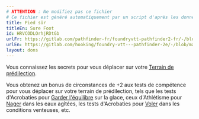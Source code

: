 ```yaml
---
# ATTENTION : Ne modifiez pas ce fichier
# Ce fichier est généré automatiquement par un script d'après les données du module Foundry VTT officiel et de sa traduction
title: Pied sûr
titleEn: Sure Foot
id: HRVCODLOrhjRDtGb
urlFr: https://gitlab.com/pathfinder-fr/foundryvtt-pathfinder2-fr/-/blob/master/data/feats/HRVCODLOrhjRDtGb.htm
urlEn: https://gitlab.com/hooking/foundry-vtt---pathfinder-2e/-/blob/master/packs/data/feats.db/sure-foot.json
layout: dons
---
```

Vous connaissez les secrets pour vous déplacer sur votre [Terrain de prédilection](environnement-de-prédilection.md).

Vous obtenez un bonus de circonstances de +2 aux tests de compétence pour vous déplacer sur votre terrain de prédilection, tels que les tests d'Acrobaties pour [Garder l'équilibre](../actions/garder-l-équilibre.md) sur la glace, ceux d'Athlétisme pour [Nager](../actions/nager.md) dans les eaux agîtées, les tests d'Acrobaties pour [Voler](../actions/voler.md) dans les conditions venteuses, etc.

